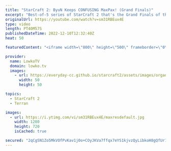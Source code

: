 ```yaml
---
title: "StarCraft 2: ByuN Keeps CONFUSING MaxPax! (Grand Finals)"
excerpt: "Best-of-5 series of StarCraft 2 that's the Grand Finals of the ESL Open Cup 151 Americas. This sereis of Terran versus Protoss between ByuN and MaxPax is a very cheesy one, as ByuN just keeps cheesing MaxPax.  Support my work on Patreon: https://www.patreon.com/lowkotv Become a YouTube member: https://lowko.tv/join"
originalUrl: https://youtube.com/watch?v=sm31RBEux4E
type: video
length: PT40M57S
publishedDateTime: 2022-12-10T12:32:40Z
heat: 50

featuredContent: "<iframe width=\"800\" height=\"500\" frameborder=\"0\" src=\"https://www.youtube.com/embed/sm31RBEux4E\" allow=\"accelerometer; autoplay; encrypted-media; gyroscope; picture-in-picture\" allowfullscreen></iframe>"

provider:
  name: LowkoTV
  domain: lowko.tv
  images:
    - url: https://everyday-cc.github.io/starcraft2/assets/images/organizations/lowko.tv-50x50.jpg
      width: 50
      height: 50

topics:
  - StarCraft 2
  - Terran

images:
  - url: https://i.ytimg.com/vi/sm31RBEux4E/maxresdefault.jpg
    width: 1280
    height: 720
    isCached: true

secured: "2qCgSN1Zo5MkVOfPvKav1j0o+COyJKVa7ffqx7eYS1kjvzQyLibkoH8gQfUr1bSRJ3yARPhpzdmcn/uvvDr7ZsgpFa/YLK5fZm4khmy3qYiDpBH9y8zhc82Uu44CMgtE734+C6Ks+XJsYFrQXI8/xzZSqzx3/Je04U729VR47WZm7Dv1N6rVFoOkdlwW/XGDSS7I///+6idDzA1CmTlu8f+7E0iQ5LX4Vitw0bpDUO6llqdIn9gdtojdM98Cm6SwnGRh//AhHBJ0pJr+kmmcRhzel3SsCf8c4Myhi4K2EdP0j3ijc0Pm27USKhphE8WByxB9KxZfA7p9WGhDmND5UucFhKgkFqOYNPtkb4xBkuXU8POA6l5uaW4cDevXTGYiguWTuWjWZwg0xNx8+cCPVc+UPCuyUJSUrg++Y+ZcREU=;r8blLJ/uXQTj2WmT+FJUFQ=="
---
```


